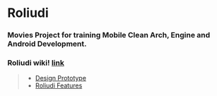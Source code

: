 # Roliudi

 ### Movies Project for training Mobile Clean Arch, Engine and Android Development.

### Roliudi wiki! [link](https://github.com/flsapucaia/roliudi/wiki)

> * [Design Prototype](https://github.com/flsapucaia/roliudi/wiki/Prot%C3%B3tipo-Design-Base)
> * [Roliudi Features](https://github.com/flsapucaia/roliudi/wiki/Roliudi-Features)

